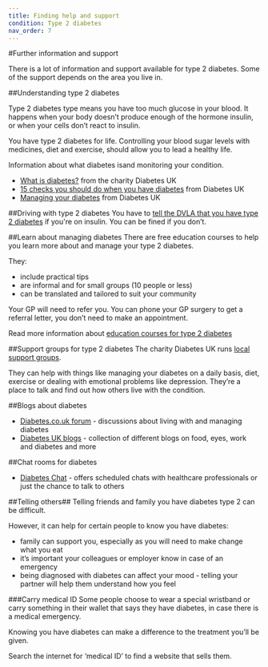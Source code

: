 ```yaml
---
title: Finding help and support
condition: Type 2 diabetes
nav_order: 7
---
```


#Further information and support

There is a lot of information and support available for type 2 diabetes. Some of the support depends on the area you live in.

##Understanding type 2 diabetes

Type 2 diabetes type means you have too much glucose in your blood. It happens when your body doesn’t produce enough of the hormone insulin, or when your cells don’t react to insulin.  

You have type 2 diabetes for life.  Controlling your blood sugar levels with medicines, diet and exercise, should allow you to lead a healthy life. 

Information about what diabetes isand monitoring your condition.

- [What is diabetes?](https://www.diabetes.org.uk/Guide-to-diabetes/What-is-diabetes/) from the charity Diabetes UK
- [15 checks you should do when you have diabetes](https://www.diabetes.org.uk/Guide-to-diabetes/Monitoring/15-healthcare-essentials/) from Diabetes UK
- [Managing your diabetes](https://www.diabetes.org.uk/Guide-to-diabetes/Managing-your-diabetes/) from Diabetes UK

##Driving with type 2 diabetes
You have to [tell the DVLA that you have type 2 diabetes](https://www.gov.uk/diabetes-driving) if you're on insulin.  You can be fined if you don’t.

##Learn about managing diabetes
There are free education courses to help you learn more about and manage your type 2 diabetes. 

They:

- include practical tips
- are informal and for small groups (10 people or less)
- can be translated and tailored to suit your community

Your GP will need to refer you. You can phone your GP surgery to get a referral letter, you don’t need to make an appointment.

Read more information about [education courses for type 2 diabetes](http://www.desmond-project.org.uk/newlydiagnosedandfoundationmodules-278.html)

##Support groups for type 2 diabetes
The charity Diabetes UK runs [local support groups](https://www.diabetes.org.uk/How_we_help/Local_support_groups/).

They can help with things like managing your diabetes on a daily basis, diet, exercise or dealing with emotional problems like depression. They’re a place to talk and find out how others live with the condition.

##Blogs about diabetes

- [Diabetes.co.uk forum](http://www.diabetes.co.uk/forum/) - discussions about living with and managing diabetes
- [Diabetes UK blogs](http://blogs.diabetes.org.uk/) - collection of different blogs on food, eyes, work and diabetes and more

##Chat rooms for diabetes

- [Diabetes Chat](http://www.diabetes.co.uk/diabetes-chat/) - offers scheduled chats with healthcare professionals or just the chance to talk to others

##Telling others##
Telling friends and family you have diabetes type 2 can be difficult. 

However, it can help for certain people to know you have diabetes:

- family can support you, especially as you will need to make change what you eat
- it’s important your colleagues or employer know in case of an emergency
- being diagnosed with diabetes can affect your mood - telling your partner will help them understand how you feel

###Carry medical ID
Some people choose to wear a special wristband or carry something in their wallet that says they have diabetes, in case there is a medical emergency.

Knowing you have diabetes can make a difference to the treatment you’ll be given.

Search the internet for ‘medical ID’ to find a website that sells them.
